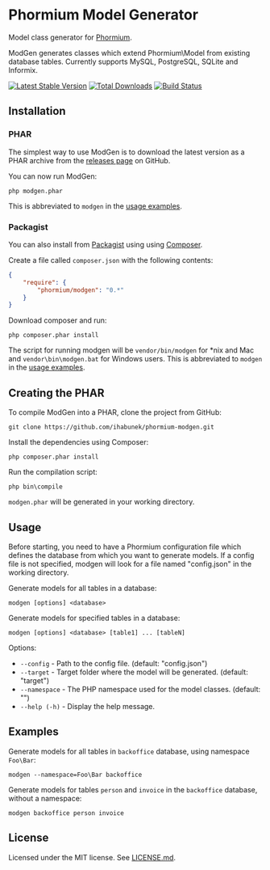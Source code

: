 Phormium Model Generator
========================

Model class generator for [Phormium](https://github.com/ihabunek/phormium).

ModGen generates classes which extend Phormium\Model from existing database
tables. Currently supports MySQL, PostgreSQL, SQLite and Informix.

[![Latest Stable Version](https://poser.pugx.org/phormium/modgen/v/stable.png)](https://packagist.org/packages/phormium/modgen)
[![Total Downloads](https://poser.pugx.org/phormium/modgen/downloads.png)](https://packagist.org/packages/phormium/modgen)
[![Build Status](https://travis-ci.org/ihabunek/phormium-modgen.png)](https://travis-ci.org/ihabunek/phormium-modgen)

Installation
------------

### PHAR

The simplest way to use ModGen is to download the latest version as a
PHAR archive from the
[releases page](https://github.com/ihabunek/phormium-modgen/releases) on GitHub.

You can now run ModGen:

```
php modgen.phar
```

This is abbreviated to `modgen` in the [usage examples](#usage).

### Packagist

You can also install from [Packagist](https://packagist.org/) using using
[Composer](http://getcomposer.org/).

Create a file called `composer.json` with the following contents:
```json
{
    "require": {
        "phormium/modgen": "0.*"
    }
}
```

Download composer and run:
```
php composer.phar install
```

The script for running modgen will be `vendor/bin/modgen` for *nix and Mac and
`vendor\bin\modgen.bat` for Windows users. This is abbreviated to `modgen` in
the [usage examples](#usage).

Creating the PHAR
-----------------

To compile ModGen into a PHAR, clone the project from GitHub:
```
git clone https://github.com/ihabunek/phormium-modgen.git
```

Install the dependencies using Composer:
```
php composer.phar install
```

Run the compilation script:
```
php bin\compile
```

`modgen.phar` will be generated in your working directory.


Usage
-----

Before starting, you need to have a Phormium configuration file which defines
the database from which you want to generate models. If a config file is not
specified, modgen will look for a file named "config.json" in the working
directory.

Generate models for all tables in a database:
```
modgen [options] <database>
```

Generate models for specified tables in a database:
```
modgen [options] <database> [table1] ... [tableN]
```

Options:

*  `--config`    - Path to the config file. (default: "config.json")
*  `--target`    - Target folder where the model will be generated. (default: "target")
*  `--namespace` - The PHP namespace used for the model classes. (default: "")
*  `--help (-h)` - Display the help message.

Examples
--------

Generate models for all tables in `backoffice` database, using namespace
`Foo\Bar`:

```
modgen --namespace=Foo\Bar backoffice
```

Generate models for tables `person` and `invoice` in the `backoffice` database,
without a namespace:

```
modgen backoffice person invoice
```

License
-------
Licensed under the MIT license. See [LICENSE.md](LICENSE.md).
